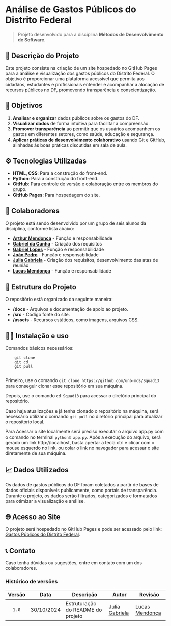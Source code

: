 # Análise de Gastos Públicos do Distrito Federal

> Projeto desenvolvido para a disciplina **Métodos de Desenvolvimento de Software**.

## 📑 Descrição do Projeto
Este projeto consiste na criação de um site hospedado no GitHub Pages para a análise e visualização dos gastos públicos do Distrito Federal. O objetivo é proporcionar uma plataforma acessível que permita aos cidadãos, estudantes e profissionais entender e acompanhar a alocação de recursos públicos no DF, promovendo transparência e conscientização.

## 📌 Objetivos
1. **Analisar e organizar** dados públicos sobre os gastos do DF.
2. **Visualizar dados** de forma intuitiva para facilitar a compreensão.
3. **Promover transparência** ao permitir que os usuários acompanhem os gastos em diferentes setores, como saúde, educação e segurança.
4. **Aplicar práticas de desenvolvimento colaborativo** usando Git e GitHub, alinhadas às boas práticas discutidas em sala de aula.

## ⚙️ Tecnologias Utilizadas
- **HTML, CSS**: Para a construção do front-end.
- **Python**: Para a construção do front-end.
- **GitHub**: Para controle de versão e colaboração entre os membros do grupo.
- **GitHub Pages**: Para hospedagem do site.

## 👥 Colaboradores
O projeto está sendo desenvolvido por um grupo de seis alunos da disciplina, conforme lista abaixo:

- **[Arthur Mendonça](https://github.com/ArtyMend07)** - Função e responsabilidade
- **[Gabriel da Cunha](https://github.com/Nibaacriba)** - Criação dos requisitos 
- **[Gabriel Lopes](https://github.com/BrzGab)** - Função e responsabilidade
- **[João Pedro](https://github.com/johnaopedro)** - Função e responsabilidade
- **[Julia Gabriela](https://github.com/JuliaGabP)** - Criação dos requisitos, desenvolvimento das atas de reunião
- **[Lucas Mendonça](https://github.com/lucasarruda9)** - Função e responsabilidade

## 🚀 Estrutura do Projeto
O repositório está organizado da seguinte maneira:
- **/docs** - Arquivos e documentação de apoio ao projeto.
- **/src** - Código fonte do site.
- **/assets** - Recursos estáticos, como imagens, arquivos CSS.

## 👨‍💻 Instalação e uso
Comandos básicos necessários:
```
    git clone
    git cd
    git pull
    
```

Primeiro, use o comando `git clone https://github.com/unb-mds/Squad13` para conseguir clonar esse repositório em sua máquina.

Depois, use o comando `cd Squad13` para acessar o diretório principal do repositório.

Caso haja atualizações e já tenha clonado o repositório na máquina, será necessário utilizar o comando `git pull` no diretório principal para atualizar o repositório local.

Para Acessar o site localmente será preciso executar o arquivo app.py com o comando no terminal `python3 app.py`. Após a execução do arquivo, será gerado um link http://localhost, basta apertar a tecla ctrl e clicar com o mouse esquerdo no link, ou colar o link no navegador para acessar o site diretamente de sua máquina.


## 📈 Dados Utilizados
Os dados de gastos públicos do DF foram coletados a partir de bases de dados oficiais disponíveis publicamente, como portais de transparência. Durante o projeto, os dados serão filtrados, categorizados e formatados para otimizar a visualização e análise.

## 🌐 Acesso ao Site
O projeto será hospedado no GitHub Pages e pode ser acessado pelo link: [Gastos Públicos do Distrito Federal]().

## 📞 Contato
Caso tenha dúvidas ou sugestões, entre em contato com um dos colaboradores.

### Histórico de versões

| Versão |    Data    | Descrição                                      | Autor                                               | Revisão                                                      |
| :----: | :--------: | ---------------------------------------------- | --------------------------------------------------- | ------------------------------------------------------------ |
| `1.0`  | 30/10/2024 | Estruturação do README do projeto| [Julia Gabriela](https://github.com/JuliaGabP) | [Lucas Mendonça](https://github.com/lucasarruda9) |
